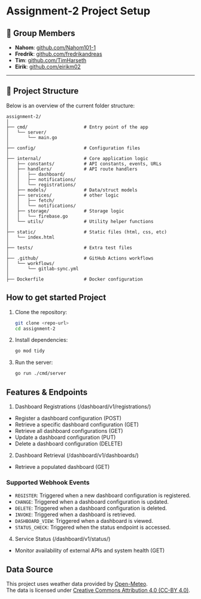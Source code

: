 # Assignment-2 Project Setup

## 👥 Group Members

- **Nahom**: [github.com/Nahom101-1](https://github.com/Nahom101-1)
- **Fredrik**: [github.com/fredrikandreas](https://github.com/fredrikandreas)
- **Tim**:  [github.com/TimHarseth](https://github.com/TimHarseth)
- **Eirik**: [github.com/eirikm02](https://github.com/eirikm02)

---

## 📁 Project Structure
 Below is an overview of the current folder structure:
```
assignment-2/
│
├── cmd/                     # Entry point of the app
│   └── server/
│       └── main.go
│
├── config/                  # Configuration files
│
├── internal/                # Core application logic
│   ├── constants/           # API constants, events, URLs
│   ├── handlers/            # API route handlers
│   │   ├── dashboard/
│   │   ├── notifications/
│   │   └── registrations/
│   ├── models/              # Data/struct models
│   ├── services/            # other logic
│   │   ├── fetch/
│   │   └── notifications/
│   ├── storage/             # Storage logic
│   │   └── firebase.go
│   └── utils/               # Utility helper functions
│
├── static/                  # Static files (html, css, etc)
│   └── index.html
│
├── tests/                   # Extra test files
│
├── .github/                 # GitHub Actions workflows
│   └── workflows/
│       └── gitlab-sync.yml
│
├── Dockerfile               # Docker configuration
```


## How to get started Project
1. Clone the repository:
   ```sh
   git clone <repo-url>
   cd assignment-2
   ```

2. Install dependencies:
   ```sh
   go mod tidy
   ```

3. Run the server:
   ```sh
   go run ./cmd/server
   ```

## Features & Endpoints
1. Dashboard Registrations (/dashboard/v1/registrations/)
- Register a dashboard configuration (POST)
- Retrieve a specific dashboard configuration (GET)
- Retrieve all dashboard configurations (GET)
- Update a dashboard configuration (PUT)
- Delete a dashboard configuration (DELETE)

2. Dashboard Retrieval (/dashboard/v1/dashboards/)
- Retrieve a populated dashboard (GET)

### Supported Webhook Events
- `REGISTER`: Triggered when a new dashboard configuration is registered.
- `CHANGE`: Triggered when a dashboard configuration is updated.
- `DELETE`: Triggered when a dashboard configuration is deleted.
- `INVOKE`: Triggered when a dashboard is retrieved.
- `DASHBOARD_VIEW`: Triggered when a dashboard is viewed.
- `STATUS_CHECK`: Triggered when the status endpoint is accessed.

4. Service Status (/dashboard/v1/status/)
- Monitor availability of external APIs and system health (GET)



## Data Source

This project uses weather data provided by [Open-Meteo](https://open-meteo.com/).  
The data is licensed under [Creative Commons Attribution 4.0 (CC-BY 4.0)](https://creativecommons.org/licenses/by/4.0/).
